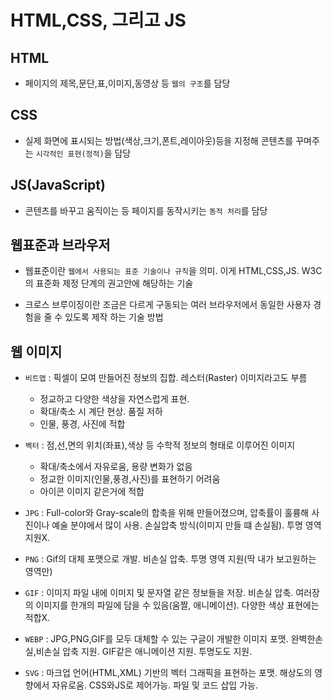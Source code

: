# HTML,CSS, 그리고 JS

## HTML

 - 페이지의 제목,문단,표,이미지,동영상 등 `웹의 구조`를 담당

## CSS

 - 실제 화면에 표시되는 방법(색상,크기,폰트,레이아웃)등을 지정해 콘텐츠를 꾸며주는 `시각적인 표현(정적)`을 담당

## JS(JavaScript)

 - 콘텐츠를 바꾸고 움직이는 등 페이지를 동작시키는 `동적 처리`를 담당

## 웹표준과 브라우저

 - 웹표준이란 `웹에서 사용되는 표준 기술이나 규칙`을 의미. 이게 HTML,CSS,JS. W3C의 표준화 제정 단계의 권고안에 해당하는 기술

 - 크로스 브루이징이란 조금은 다르게 구동되는 여러 브라우저에서 동일한 사용자 경험을 줄 수 있도록 제작 하는 기술 방법

## 웹 이미지

 - `비트맵` : 픽셀이 모여 만들어진 정보의 집합. 레스터(Raster) 이미지라고도 부름
     - 정교하고 다양한 색상을 자연스럽게 표현.
     - 확대/축소 시 계단 현상. 품질 저하
     - 인물, 풍경, 사진에 적합

 - `벡터` : 점,선,면의 위치(좌표),색상 등 수학적 정보의 형태로 이루어진 이미지
     - 확대/축소에서 자유로움, 용량 변화가 없음
     - 정교한 이미지(인물,풍경,사진)를 표현하기 어려움
     - 아이콘 이미지 같은거에 적합

 - `JPG` : Full-color와 Gray-scale의 합축을 위해 만들어졌으며, 압축률이 훌륭해 사진이나 예술 분야에서 많이 사용. 손실압축 방식(이미지 만들 떄 손실됨). 투명 영역 지원X.

 - `PNG` : Gif의 대체 포맷으로 개발. 비손실 압축. 투명 영역 지원(딱 내가 보고원하는 영역만)

 - `GIF` : 이미지 파일 내에 이미지 및 문자열 같은 정보들을 저장. 비손실 압축. 여러장의 이미지를 한개의 파일에 담을 수 있음(움짤, 애니메이션). 다양한 색상 표현에는 적합X.

 - `WEBP` : JPG,PNG,GIF를 모두 대체할 수 있는 구글이 개발한 이미지 포맷. 완벽한손실,비손실 압축 지원. GIF같은 애니메이션 지원. 투명도도 지원.

 - `SVG` : 마크업 언어(HTML,XML) 기반의 벡터 그래픽을 표현하는 포맷. 해상도의 영향에서 자유로움. CSS와JS로 제어가능. 파일 및 코드 삽입 가능.
